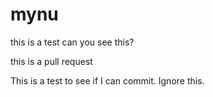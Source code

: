 # mynu

this is a test
can you see this?

this is  a pull request

This is a test to see if I can commit. Ignore this.